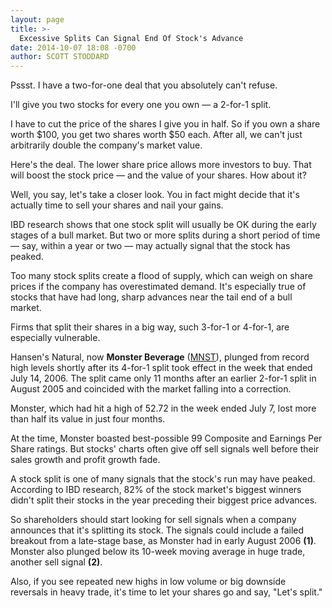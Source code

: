 ```yaml
---
layout: page
title: >-
  Excessive Splits Can Signal End Of Stock's Advance
date: 2014-10-07 18:08 -0700
author: SCOTT STODDARD
---
```





Pssst. I have a two-for-one deal that you absolutely can't refuse.

  

I'll give you two stocks for every one you own — a 2-for-1 split.

  

I have to cut the price of the shares I give you in half. So if you own a share worth \$100, you get two shares worth \$50 each. After all, we can't just arbitrarily double the company's market value.

  

Here's the deal. The lower share price allows more investors to buy. That will boost the stock price — and the value of your shares. How about it?

  

Well, you say, let's take a closer look. You in fact might decide that it's actually time to sell your shares and nail your gains.

  

IBD research shows that one stock split will usually be OK during the early stages of a bull market. But two or more splits during a short period of time — say, within a year or two — may actually signal that the stock has peaked.

  

Too many stock splits create a flood of supply, which can weigh on share prices if the company has overestimated demand. It's especially true of stocks that have had long, sharp advances near the tail end of a bull market.

  

Firms that split their shares in a big way, such 3-for-1 or 4-for-1, are especially vulnerable.

  

Hansen's Natural, now **Monster Beverage** ([MNST](https://research.investors.com/quote.aspx?symbol=MNST)), plunged from record high levels shortly after its 4-for-1 split took effect in the week that ended July 14, 2006. The split came only 11 months after an earlier 2-for-1 split in August 2005 and coincided with the market falling into a correction.

  

Monster, which had hit a high of 52.72 in the week ended July 7, lost more than half its value in just four months.

  

At the time, Monster boasted best-possible 99 Composite and Earnings Per Share ratings. But stocks' charts often give off sell signals well before their sales growth and profit growth fade.

  

A stock split is one of many signals that the stock's run may have peaked. According to IBD research, 82% of the stock market's biggest winners didn't split their stocks in the year preceding their biggest price advances.

  

So shareholders should start looking for sell signals when a company announces that it's splitting its stock. The signals could include a failed breakout from a late-stage base, as Monster had in early August 2006 **(1)**. Monster also plunged below its 10-week moving average in huge trade, another sell signal **(2)**.

  

Also, if you see repeated new highs in low volume or big downside reversals in heavy trade, it's time to let your shares go and say, "Let's split."




